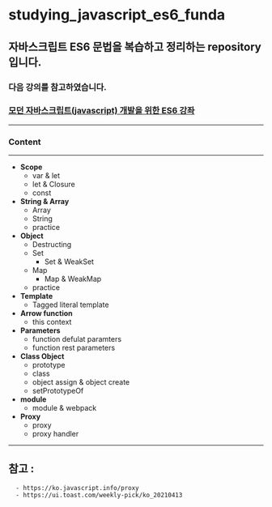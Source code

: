 # studying_javascript_es6_funda
## 자바스크립트 ES6 문법을 복습하고 정리하는 repository 입니다.

### 다음 강의를 참고하였습니다. 
### <a href="https://inf.run/Qwou">모던 자바스크립트(javascript) 개발을 위한 ES6 강좌</a>
---


### Content
---
- __Scope__
  - var & let
  - let & Closure
  - const
- __String & Array__
  - Array
  - String
  - practice
- __Object__
  - Destructing
  - Set
    - Set & WeakSet
  - Map
    - Map & WeakMap
  - practice
- __Template__
  - Tagged literal template
- __Arrow function__
  - this context
- __Parameters__
  - function defulat paramters
  - function rest parameters
- __Class Object__
  - prototype
  - class
  - object assign & object create
  - setPrototypeOf
- __module__
  - module & webpack
- __Proxy__
  - proxy
  - proxy handler

---
## 참고 : 
      - https://ko.javascript.info/proxy
      - https://ui.toast.com/weekly-pick/ko_20210413


